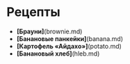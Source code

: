 # Рецепты

- **[Брауни]**(brownie.md)
- **[Банановые панкейки]**(banana.md)
- **[Картофель «Айдахо»]**(potato.md)
- **[Банановый хлеб]**(hleb.md)
